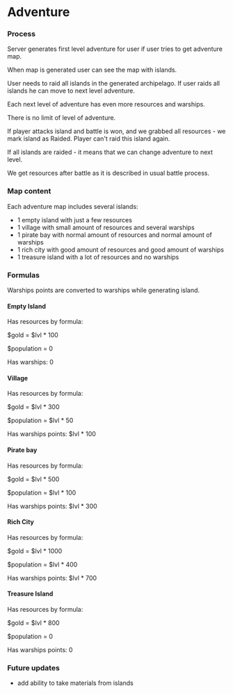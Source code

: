 # Adventure

### Process

Server generates first level adventure for user if user tries to get adventure map.

When map is generated user can see the map with islands.

User needs to raid all islands in the generated archipelago. If user raids all islands he can move to next level adventure.

Each next level of adventure has even more resources and warships.

There is no limit of level of adventure.

If player attacks island and battle is won, and we grabbed all resources - we mark island as Raided. Player can't raid this island again.

If all islands are raided - it means that we can change adventure to next level.

We get resources after battle as it is described in usual battle process.

### Map content

Each adventure map includes several islands:
- 1 empty island with just a few resources
- 1 village with small amount of resources and several warships
- 1 pirate bay with normal amount of resources and normal amount of warships
- 1 rich city with good amount of resources and good amount of warships
- 1 treasure island with a lot of resources and no warships

### Formulas

Warships points are converted to warships while generating island.

#### Empty Island
Has resources by formula:

$gold = $lvl * 100

$population = 0

Has warships: 0

#### Village

Has resources by formula:

$gold = $lvl * 300

$population = $lvl * 50

Has warships points: $lvl * 100

#### Pirate bay

Has resources by formula:

$gold = $lvl * 500

$population = $lvl * 100

Has warships points: $lvl * 300

#### Rich City

Has resources by formula:

$gold = $lvl * 1000

$population = $lvl * 400

Has warships points: $lvl * 700

#### Treasure Island

Has resources by formula:

$gold = $lvl * 800

$population = 0

Has warships points: 0

### Future updates

- add ability to take materials from islands
